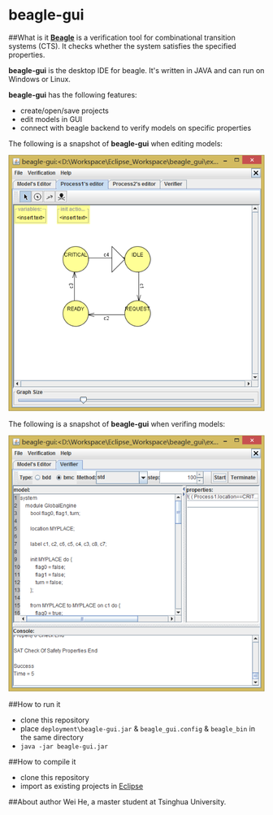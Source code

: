 beagle-gui
=====================
##What is it
**[Beagle](http://sts.thss.tsinghua.edu.cn/beagle)** is a verification tool for combinational transition systems (CTS).
It checks whether the system satisfies the specified properties.

**beagle-gui** is the desktop IDE for beagle. It's written in JAVA and can run on Windows or Linux.

**beagle-gui** has the following features:

* create/open/save projects
* edit models in GUI
* connect with beagle backend to verify models on specific properties

The following is a snapshot of **beagle-gui** when editing models:

![model editing](https://raw.githubusercontent.com/weihethu/beagle-gui/master/snapshots/module_edit.png "model editing")

The following is a snapshot of **beagle-gui** when verifing models:

![verifing](https://raw.githubusercontent.com/weihethu/beagle-gui/master/snapshots/verify_properties.png "verifying")

##How to run it

* clone this repository
* place `deployment\beagle-gui.jar` & `beagle_gui.config` & `beagle_bin` in the same directory
* `java -jar beagle-gui.jar`

##How to compile it

* clone this repository
* import as existing projects in [Eclipse](http://www.eclipse.org)

##About author
Wei He, a master student at Tsinghua University.